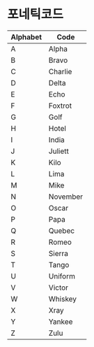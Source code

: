 # 포네틱코드

|Alphabet|Code|
|--------|----|
|A|Alpha|
|B|Bravo|
|C|Charlie|
|D|Delta|
|E|Echo|
|F|Foxtrot|
|G|Golf|
|H|Hotel|
|I|India|
|J|Juliett|
|K|Kilo|
|L|Lima|
|M|Mike|
|N|November|
|O|Oscar|
|P|Papa|
|Q|Quebec|
|R|Romeo|
|S|Sierra|
|T|Tango|
|U|Uniform|
|V|Victor|
|W|Whiskey|
|X|Xray|
|Y|Yankee|
|Z|Zulu|
